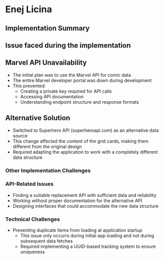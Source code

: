 # Enej Licina

## Implementation Summary

## Issue faced during the implementation

## Marvel API Unavailability
- The initial plan was to use the Marvel API for comic data
- The entire Marvel developer portal was down during development
- This prevented:
  - Creating a private key required for API calls
  - Accessing API documentation
  - Understanding endpoint structure and response formats

## Alternative Solution
- Switched to Superhero API (superheroapi.com) as an alternative data source
- This change affected the content of the grid cards, making them different from the original design
- Required adapting the application to work with a completely different data structure

### Other Implementation Challenges

### API-Related Issues
- Finding a suitable replacement API with sufficient data and reliability
- Working without proper documentation for the alternative API
- Designing interfaces that could accommodate the new data structure

### Technical Challenges
- Preventing duplicate items from loading at application startup
  - This issue only occurrs during initial app loading and not during subsequent data fetches
  - Required implementing a UUID-based tracking system to ensure uniqueness

